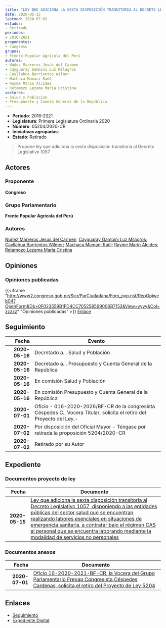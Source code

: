 ```yaml
---
title: "LEY QUE ADICIONA LA SEXTA DISPOSICIÓN TRANSITORIA AL DECRETO LEGISLATIVO 1057, DISPONIENDO A LAS ENTIDADES PÚBLICAS DEL SECTOR SALUD QUE SE ENCUENTRAN REALIZANDO LABORES ESENCIALES EN SITUACIONES DE EMERGENCIA SANITARIA"
date: 2020-05-15
lastmod: 2020-07-02
estados:
- Retirado
periodos:
- 2016-2021
proponentes:
- Congreso
grupos:
- Frente Popular Agrícola del Perú
autores:
- Núñez Marreros Jesús del Carmen
- Cayguaray Gambini Luz Milagros
- Cayllahua Barrientos Wilmer
- Machaca Mamani Raúl
- Rayme Marín Alcides
- Retamozo Lezama María Cristina
sectores:
- Salud y Población
- Presupuesto y Cuenta General de la República
---
```

- **Periodo**: 2016-2021
- **Legislatura**: Primera Legislatura Ordinaria 2020
- **Número**: 05204/2020-CR
- **Iniciativas agrupadas**: 
- **Estado**: Retirado

> Propone ley que adiciona la sexta disposición transitoria al Decreto Legislativo 1057


## Actores

### Proponente

**Congreso**

### Grupo Parlamentario

**Frente Popular Agrícola del Perú**

### Autores

[Núñez Marreros Jesús del Carmen](mailto:mailto:jnunez@congreso.gob.pe); [Cayguaray Gambini Luz Milagros](mailto:mailto:lcayguaray@congreso.gob.pe); [Cayllahua Barrientos Wilmer](mailto:mailto:wcayllahua@congreso.gob.pe); [Machaca Mamani Raúl](mailto:mailto:rmachaca@congreso.gob.pe); [Rayme Marín Alcides](mailto:mailto:arayme@congreso.gob.pe); [Retamozo Lezama María Cristina](mailto:mailto:mretamozo@congreso.gob.pe)

## Opiniones

### Opiniones publicadas

{{<iframe "http://www2.congreso.gob.pe/Sicr/ParCiudadana/Foro_pvp.nsf/RepOpiweb04?OpenForm&Db=0F023559B1FD4CC705258569006B7153&View=yyyy&Col=zzzzz" "Opiniones publicadas" >}}
[Enlace](http://www2.congreso.gob.pe/Sicr/ParCiudadana/Foro_pvp.nsf/RepOpiweb04?OpenForm&Db=0F023559B1FD4CC705258569006B7153&View=yyyy&Col=zzzzz)


## Seguimiento

| Fecha | Evento |
|------:|--------|
| **2020-05-16** | Decretado a... Salud y Población |
| **2020-05-16** | Decretado a... Presupuesto y Cuenta General de la República |
| **2020-05-16** | En comisión Salud y Población |
| **2020-05-16** | En comisión Presupuesto y Cuenta General de la República |
| **2020-07-01** | Oficio - 016-2020-2026/BF-CR de la congresista Céspedes C., Vocera Titular, solicita el retiro del Proyecto del Ley.- |
| **2020-07-02** | Por disposición del Oficial Mayor - Téngase por retirada la proposición 5204/2020-CR |
| **2020-07-02** | Retirado por su Autor |

## Expediente

### Documentos proyecto de ley

| Fecha | Documento |
|------:|-----------|
| **2020-05-15** | [Ley que adiciona la sexta disposición transitoria al Decreto Legislativo 1057, disponiendo a las entidades públicas del sector salud que se encuentran realizando labores esenciales en situaciones de emergencia sanitaria, a contratar bajo el régimen CAS al personal que se encuentra laborando mediante la modalidad de servicios no personales](http://www.leyes.congreso.gob.pe/Documentos/2016_2021/Proyectos_de_Ley_y_de_Resoluciones_Legislativas/PL05204-20200515.pdf) |

### Documentos anexos

| Fecha | Documento |
|------:|-----------|
| **2020-07-01** | [Oficio 16-2020-2021-BF-CR, la Vocera del Grupo Parlamentario Frepap Congresista Céspedes Cardenas, solicita el retiro del Proyecto de Ley 5204](http://www.leyes.congreso.gob.pe/Documentos/2016_2021/Oficios/Grupos_Parlamentarios/OFICIO-16-2020-2021-BF-CR.pdf) |

## Enlaces

- [Seguimiento](http://www2.congreso.gob.pe/Sicr/TraDocEstProc/CLProLey2016.nsf/f7fff46988ca05b1052578e100829cc7/7e29bde15618226805258569007aac12?OpenDocument)
- [Expediente Digital](http://www2.congreso.gob.pe/Sicr/TraDocEstProc/CLProLey2016.nsf/f7fff46988ca05b1052578e100829cc7/7e29bde15618226805258569007aac12?OpenDocument&Click=05257FB7005EB655.eb71d0cf91d8294e05256cdf006b5706/$Body/0.1C6C)

